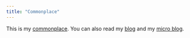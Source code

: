 ```yaml
---
title: "Commonplace"
---
```

<aside>
This is my <a href="https://en.wikipedia.org/wiki/Commonplace_book">commonplace</a>. You can also read my <a href="/blog/">blog</a> and my <a href="https://social.jasonheppler.org">micro blog</a>.
</aside>